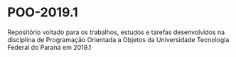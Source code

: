 # POO-2019.1
Repositório voltado para os trabalhos, estudos e tarefas desenvolvidos na disciplina de Programação Orientada a Objetos da Universidade Tecnologia Federal do Paraná em 2019.1

